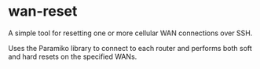# wan-reset
A simple tool for resetting one or more cellular WAN connections over SSH.

Uses the Paramiko library to connect to each router and performs both soft and hard resets on the specified WANs.
